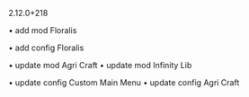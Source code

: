 2.12.0+218

• add mod Floralis

• add config Floralis

• update mod Agri Craft
• update mod Infinity Lib

• update config Custom Main Menu
• update config Agri Craft
